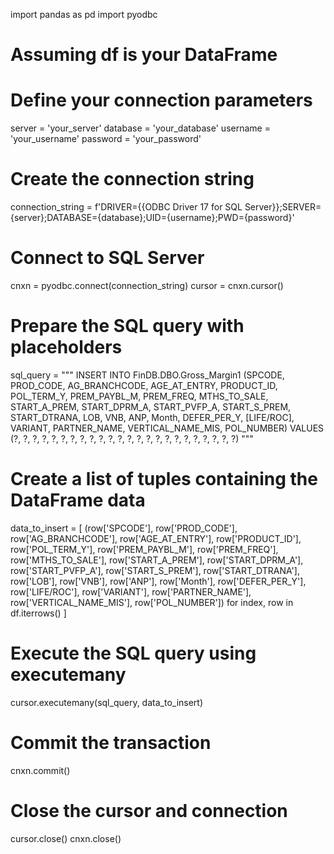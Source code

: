 import pandas as pd
import pyodbc

# Assuming df is your DataFrame
# Define your connection parameters
server = 'your_server'
database = 'your_database'
username = 'your_username'
password = 'your_password'

# Create the connection string
connection_string = f'DRIVER={{ODBC Driver 17 for SQL Server}};SERVER={server};DATABASE={database};UID={username};PWD={password}'

# Connect to SQL Server
cnxn = pyodbc.connect(connection_string)
cursor = cnxn.cursor()

# Prepare the SQL query with placeholders
sql_query = """
    INSERT INTO FinDB.DBO.Gross_Margin1 
    (SPCODE, PROD_CODE, AG_BRANCHCODE, AGE_AT_ENTRY, PRODUCT_ID, 
    POL_TERM_Y, PREM_PAYBL_M, PREM_FREQ, MTHS_TO_SALE, START_A_PREM, 
    START_DPRM_A, START_PVFP_A, START_S_PREM, START_DTRANA, LOB, VNB, ANP, 
    Month, DEFER_PER_Y, [LIFE/ROC], VARIANT, PARTNER_NAME, VERTICAL_NAME_MIS, POL_NUMBER) 
    VALUES (?, ?, ?, ?, ?, ?, ?, ?, ?, ?, ?, ?, ?, ?, ?, ?, ?, ?, ?, ?, ?, ?, ?, ?)
"""

# Create a list of tuples containing the DataFrame data
data_to_insert = [
    (row['SPCODE'], row['PROD_CODE'], row['AG_BRANCHCODE'], row['AGE_AT_ENTRY'], row['PRODUCT_ID'], 
     row['POL_TERM_Y'], row['PREM_PAYBL_M'], row['PREM_FREQ'], row['MTHS_TO_SALE'], row['START_A_PREM'], 
     row['START_DPRM_A'], row['START_PVFP_A'], row['START_S_PREM'], row['START_DTRANA'], row['LOB'], 
     row['VNB'], row['ANP'], row['Month'], row['DEFER_PER_Y'], row['LIFE/ROC'], row['VARIANT'], 
     row['PARTNER_NAME'], row['VERTICAL_NAME_MIS'], row['POL_NUMBER'])
    for index, row in df.iterrows()
]

# Execute the SQL query using executemany
cursor.executemany(sql_query, data_to_insert)

# Commit the transaction
cnxn.commit()

# Close the cursor and connection
cursor.close()
cnxn.close()
